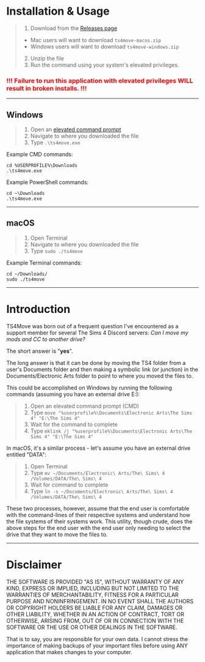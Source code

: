 # Installation & Usage
> 1. Download from the [Releases page](https://github.com/hextrace/TS4move/releases/)
>   - Mac users will want to download `ts4move-macos.zip`
>   - Windows users will want to download `ts4move-windows.zip`
> 2. Unzip the file
> 3. Run the command using your system's elevated privileges.

### <span style="color:red">!!! Failure to run this application with elevated privileges WILL result in broken installs. !!!</span>

---
## Windows
> 1. Open an [elevated command prompt](https://www.lifewire.com/how-to-open-an-elevated-command-prompt-2618088)
> 2. Navigate to where you downloaded the file
> 3. Type `.\ts4move.exe`

Example CMD commands:
```commandline
cd %USERPROFILE%\Downloads
.\ts4move.exe
```

Example PowerShell commands:
```commandline
cd ~\Downloads
.\ts4move.exe
```
---
## macOS
> 1. Open Terminal
> 2. Navigate to where you downloaded the file
> 3. Type `sudo ./ts4move`

Example Terminal commands:
```commandline
cd ~/Downloads/
sudo ./ts4move
```
---
# Introduction
TS4Move was born out of a frequent question I've encountered as a support member for several The Sims 4 Discord servers: *Can I move my mods and CC to another drive?*

The short answer is "**yes**".

The long answer is that it can be done by moving the TS4 folder from a user's Documents folder and then making a symbolic link (or junction) in the Documents/Electronic Arts folder to point to where you moved the files to.

This could be accomplished on Windows by running the following commands (assuming you have an external drive E:):
> 1. Open an elevated command prompt (CMD)
> 2. Type `move "%userprofile%\Documents\Electronic Arts\The Sims 4" "E:\The Sims 4"`
> 3. Wait for the command to complete
> 4. Type `mklink /j "%userprofile%\Documents\Electronic Arts\The Sims 4" "E:\The Sims 4"`

In macOS, it's a similar process - let's assume you have an external drive entitled "DATA":
> 1. Open Terminal
> 2. Type `mv ~/Documents/Electronic\ Arts/The\ Sims\ 4 /Volumes/DATA/The\ Sims\ 4`
> 3. Wait for command to complete
> 4. Type `ln -s ~/Documents/Electronic\ Arts/The\ Sims\ 4 /Volumes/DATA/The\ Sims\ 4`

These two processes, however, assume that the end user is comfortable with the command-lines of their respective systems and understand how the file systems of their systems work. This utility, though crude, does the above steps for the end user with the end user only needing to select the drive that they want to move the files to.

---
# Disclaimer
THE SOFTWARE IS PROVIDED "AS IS", WITHOUT WARRANTY OF ANY KIND, EXPRESS OR IMPLIED, INCLUDING BUT NOT LIMITED TO THE WARRANTIES OF MERCHANTABILITY, FITNESS FOR A PARTICULAR PURPOSE AND NONINFRINGEMENT. IN NO EVENT SHALL THE AUTHORS OR COPYRIGHT HOLDERS BE LIABLE FOR ANY CLAIM, DAMAGES OR OTHER LIABILITY, WHETHER IN AN ACTION OF CONTRACT, TORT OR OTHERWISE, ARISING FROM, OUT OF OR IN CONNECTION WITH THE SOFTWARE OR THE USE OR OTHER DEALINGS IN THE SOFTWARE.

That is to say, you are responsible for your own data. I cannot stress the importance of making backups of your important files before using ANY application that makes changes to your computer. 
